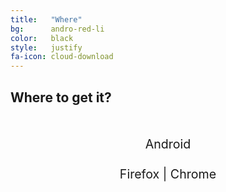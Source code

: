 ```yaml
---
title:	 "Where"
bg:	     andro-red-li
color:	 black
style:   justify
fa-icon: cloud-download
---
```

## Where to get it?
<div style="text-align: center; font-size: 1.4em; margin: 50px auto;">
    <a name="sendroid-download"></a>
    <i class="fa fa-android"></i>
    <a href="https://play.google.com/store/apps/details?id=com.atekihcan.sendroid" style="text-decoration: none;">Android</a>
    <i class="fa fa-android"></i>
    <br/>
    <br/>
    <i class="fa fa-globe"></i>
    <a href="https://addons.mozilla.org/en-US/firefox/addon/com-atekihcan-sendroid/" style="text-decoration: none;">Firefox</a>
     | 
    <a href="https://chrome.google.com/webstore/detail/sendroid/pkgpcjakffofkdefomhpgcpidgifneai" style="text-decoration: none;">Chrome</a>
    <i class="fa fa-globe"></i>
</div>
